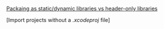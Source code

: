 [Packaing as static/dynamic libraries vs header-only libraries](../software-engineering/header-only-libraries.md)

[Import projects without a *.xcodeproj* file]

